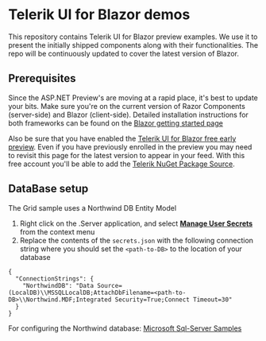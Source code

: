 # Telerik UI for Blazor demos

This repository contains Telerik UI for Blazor preview examples. We use it to present the initially shipped components along with their functionalities. The repo will be continuously updated to cover the latest version of Blazor.

## Prerequisites

Since the ASP.NET Preview's are moving at a rapid place, it's best to update your bits. Make sure you're on the current version of Razor Components (server-side) and Blazor (client-side). Detailed installation instructions for both frameworks can be found on the [Blazor getting started page](https://docs.microsoft.com/en-us/aspnet/core/razor-components/get-started?view=aspnetcore-3.0&tabs=visual-studio)

Also be sure that you have enabled the [Telerik UI for Blazor free early preview](https://www.telerik.com/download-trial-file/v2-b/ui-for-blazor). Even if you have previously enrolled in the preview you may need to revisit this page for the latest version to appear in your feed. With this free account you'll be able to add the [Telerik NuGet Package Source](https://docs.telerik.com/aspnet-mvc/getting-started/nuget-install#set-up-nuget-package-source).

## DataBase setup

The Grid sample uses a Northwind DB Entity Model

1. Right click on the .Server application, and select [**Manage User Secrets**](https://docs.microsoft.com/en-us/aspnet/core/security/app-secrets?view=aspnetcore-2.2&tabs=windows) from the context menu
2. Replace the contents of the `secrets.json` with the following connection string where you should set the `<path-to-DB>` to the location of your database

```
{
  "ConnectionStrings": {
    "NorthwindDB": "Data Source=(LocalDB)\\MSSQLLocalDB;AttachDbFilename=<path-to-DB>\\Northwind.MDF;Integrated Security=True;Connect Timeout=30"
  }
}
```

For configuring the Northwind database: [Microsoft Sql-Server Samples](https://github.com/Microsoft/sql-server-samples/tree/master/samples/databases/northwind-pubs)
